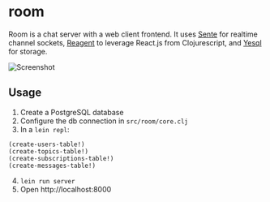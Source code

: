 # room

Room is a chat server with a web client frontend. It uses [Sente](https://github.com/ptaoussanis/sente) for realtime channel sockets, [Reagent](https://github.com/reagent-project/reagent) to leverage React.js from Clojurescript, and [Yesql](https://github.com/krisajenkins/yesql) for storage.

![Screenshot](https://github.com/reed/room/raw/master/doc/room.png)

## Usage

1. Create a PostgreSQL database
2. Configure the db connection in `src/room/core.clj`
3. In a `lein repl`:
```
(create-users-table!)
(create-topics-table!)
(create-subscriptions-table!)
(create-messages-table!)
```
4. `lein run server`
5. Open http://localhost:8000
